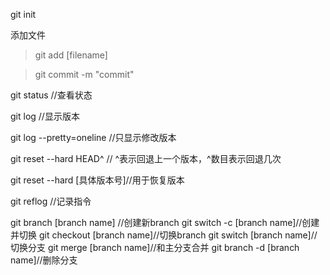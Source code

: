 git init

添加文件
 >git add [filename]

 >git commit -m "commit"

 git status //查看状态

 git log //显示版本

 git log --pretty=oneline //只显示修改版本

 git reset --hard HEAD^ // ^表示回退上一个版本，^数目表示回退几次

 git reset --hard [具体版本号]//用于恢复版本

 git reflog //记录指令

 git branch [branch name] //创建新branch
 git switch -c [branch name]//创建并切换
 git checkout [branch name]//切换branch
 git switch [branch name]//切换分支
 git merge [branch name]//和主分支合并
 git branch -d [branch name]//删除分支
 

